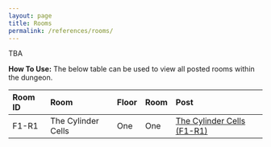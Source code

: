 ```yaml
---
layout: page
title: Rooms
permalink: /references/rooms/
---
```


TBA

**How To Use:** The below table can be used to view all posted rooms within the dungeon.


| Room ID | Room | Floor | Room | Post |
|:--------| :--- | :--- | :--- | :--- |
| F1-R1 | The Cylinder Cells | One | One | [The Cylinder Cells (F1-R1)](/posts/F1-R1) |
